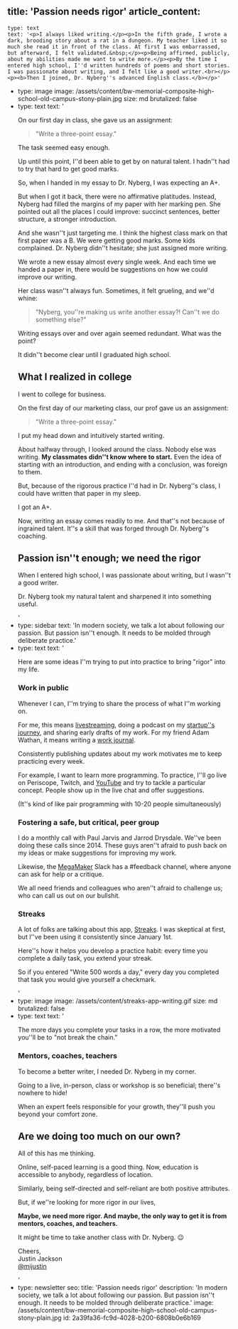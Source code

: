 title: 'Passion needs rigor'
article_content:
  -
    type: text
    text: '<p>I always liked writing.</p><p>In the fifth grade, I wrote a dark, brooding story about a rat in a dungeon. My teacher liked it so much she read it in front of the class. At first I was embarrassed, but afterward, I felt validated.&nbsp;</p><p>Being affirmed, publicly, about my abilities made me want to write more.</p><p>By the time I entered high school, I''d written hundreds of poems and short stories. I was passionate about writing, and I felt like a good writer.<br></p><p><b>Then I joined, Dr. Nyberg''s advanced English class.</b></p>'
  -
    type: image
    image: /assets/content/bw-memorial-composite-high-school-old-campus-stony-plain.jpg
    size: md
    brutalized: false
  -
    type: text
    text: '<p>On our first day in class, she gave us an assignment:</p><blockquote><p>"Write a three-point essay."</p></blockquote><p>The task seemed easy enough.</p><p>Up until this point, I''d been able to get by on natural talent. I hadn''t had to try that hard to get good marks.</p><p>So, when I handed in my essay to Dr. Nyberg, I was expecting an A+.&nbsp;</p><p>But when I got it back, there were no affirmative platitudes. Instead, Nyberg had filled the margins of my paper with her marking pen. She pointed out all the places I could improve: succinct sentences, better structure, a stronger introduction.</p><p>And she wasn''t just targeting me. I think the highest class mark on that first paper was a B. We were getting good marks. Some kids complained. Dr. Nyberg didn''t hesitate; she just assigned more writing.</p><p>We wrote a new essay almost every single week.&nbsp;And each time we handed a paper in, there would be suggestions on how we could improve our writing.</p><p>Her class wasn''t always fun. Sometimes, it felt grueling, and we''d whine:&nbsp;</p><blockquote><p>"Nyberg, you''re making us write another essay?! Can''t we do something else?" </p></blockquote><p>Writing essays over and over again seemed redundant. What was the point?</p><p>It didn''t become clear until I graduated high school.</p><h2>What I realized in college</h2><p>I went to college for business.</p><p>On the first day of our marketing class, our prof gave us an assignment:</p><blockquote><p>"Write a three-point essay."</p></blockquote><p>I put my head down and intuitively started writing.</p><p>About halfway through, I looked around the class. Nobody else was writing.&nbsp;<b>My classmates didn''t know where to start.</b> Even the idea of starting with an introduction, and ending with a conclusion, was foreign to them.</p><p>But, because of the rigorous practice I''d had in Dr. Nyberg''s class, I could have written that paper in my sleep.</p><p>I got an A+.</p><p>Now, writing an essay comes readily to me. And that''s not because of ingrained talent. It''s a skill that was forged through Dr. Nyberg''s coaching.</p><h2>Passion isn''t enough; we need the rigor</h2><p>When I entered high school, I was passionate about writing, but I wasn''t a good writer.</p><p>Dr. Nyberg took my natural talent and sharpened it into something useful.</p>'
  -
    type: sidebar
    text: 'In modern society, we talk a lot about following our passion. But passion isn''t enough. It needs to be molded through deliberate practice.'
  -
    type: text
    text: '<p>Here are some ideas I''m trying to put into practice to bring "rigor" into my life.</p><h3>Work in public&nbsp;</h3><p>Whenever I can, I''m trying to share the process of what I''m working on.&nbsp;</p><p>For me, this means <a href="https://justinjackson.ca/livestreaming">livestreaming</a>, doing a podcast on my <a href="https://saas.transistor.fm">startup''s journey</a>, and sharing early drafts of my work. For my friend Adam Wathan, it means writing a <a href="https://adamwathan.me/journal/">work journal</a>.&nbsp;</p><p>Consistently publishing updates about my work motivates me to keep practicing every week.</p><p>For example, I want to learn more programming. To practice, I''ll go live on Periscope, Twitch, and <a href="https://www.youtube.com/playlist?list=PLMON2GgvkBWJmjgMpEglXH4TRoJaDjH7_">YouTube</a> and try to tackle a particular concept. People show up in the live chat and offer suggestions.</p><p>(It''s kind of like pair programming with 10-20 people simultaneously)</p><h3>Fostering a safe, but critical, peer group</h3><p>I do a monthly call with Paul Jarvis and Jarrod Drysdale. We''ve been doing these calls since 2014. These guys aren''t afraid to push back on my ideas or make suggestions for improving my work.</p><p>Likewise, the <a href="https://megamaker.co">MegaMaker</a> Slack has a #feedback channel, where anyone can ask for help or a critique.</p><p>We all need friends and colleagues who aren''t afraid to challenge us; who can call us out on our bullshit.</p><h3>Streaks</h3><p>A lot of folks are talking about this app, <a href="https://streaksapp.com/">Streaks</a>. I was skeptical at first, but I''ve been using it consistently since January 1st.</p><p>Here''s how it helps you develop a practice habit: every time you complete a daily task, you extend your streak.</p><p>So if you entered "Write 500 words a day," every day you completed that task you would give yourself a checkmark.</p>'
  -
    type: image
    image: /assets/content/streaks-app-writing.gif
    size: md
    brutalized: false
  -
    type: text
    text: '<p>The more days you complete your tasks in a row, the more motivated you''ll be to "not break the chain."</p><h3>Mentors, coaches, teachers</h3><p>To become a better writer, I needed Dr. Nyberg in my corner.<br></p><p>Going to a live, in-person, class or workshop is so beneficial; there''s nowhere to hide!</p><p>When an expert feels responsible for your growth, they''ll push you beyond your comfort zone.</p><h2>Are we doing too much on our own?</h2><p>All of this has me thinking.</p><p>Online, self-paced learning is a good thing. Now, education is accessible to anybody, regardless of location.</p><p>Similarly, being self-directed and self-reliant are both positive attributes.</p><p>But, if we''re looking for more rigor in our lives,&nbsp;</p><p><b>Maybe, we need more rigor. And maybe, the only way to get it is from mentors, coaches, and teachers.</b></p><p>It might be time to take another class with Dr. Nyberg. 😉</p><p>Cheers,<br>Justin Jackson<br><a href="https://twitter.com/mijustin">@mijustin</a></p>'
  -
    type: newsletter
seo:
  title: 'Passion needs rigor'
  description: 'In modern society, we talk a lot about following our passion. But passion isn''t enough. It needs to be molded through deliberate practice.'
  image: /assets/content/bw-memorial-composite-high-school-old-campus-stony-plain.jpg
id: 2a39fa36-fc9d-4028-b200-6808b0e6b169
